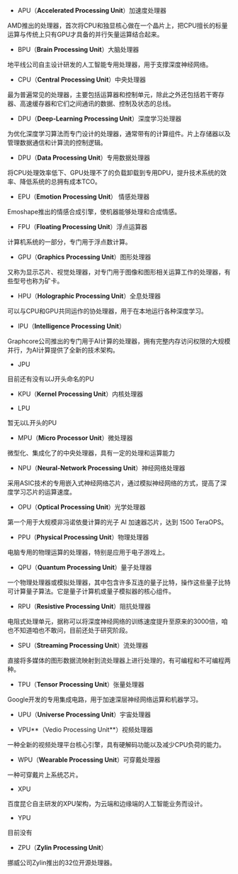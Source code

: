 - APU（**Accelerated Processing Unit**）加速度处理器

AMD推出的处理器，首次将CPU和独显核心做在一个晶片上，把CPU擅长的标量运算与传统上只有GPU才具备的并行矢量运算结合起来。



- BPU（**Brain Processing Unit**）大脑处理器

地平线公司自主设计研发的人工智能专用处理器，用于支撑深度神经网络。



- CPU（**Central Processing Unit**）中央处理器

最为普遍常见的处理器，主要包括运算器和控制单元，除此之外还包括若干寄存器、高速缓存器和它们之间通讯的数据、控制及状态的总线。



- DPU（**Deep-Learning Processing Unit**）深度学习处理器

为优化深度学习算法而专门设计的处理器，通常带有的计算组件。片上存储器以及管理数据通信和计算流的控制逻辑。

- DPU（**Data Processing Unit**）专用数据处理器

将CPU处理效率低下、GPU处理不了的负载卸载到专用DPU，提升技术系统的效率、降低系统的总拥有成本TCO。



- EPU（**Emotion Processing Unit**） 情感处理器

Emoshape推出的情感合成引擎，使机器能够处理和合成情感。



- FPU（**Floating Processing Unit**）浮点运算器

计算机系统的一部分，专门用于浮点数计算。



- GPU（**Graphics Processing Unit**）图形处理器

又称为显示芯片、视觉处理器，对专门用于图像和图形相关运算工作的处理器，有些型号也称为矿卡。



- HPU（**Holographic Processing Unit**）全息处理器

可以与CPU和GPU共同运作的协处理器，用于在本地运行各种深度学习。



- IPU（**Intelligence Processing Unit**）

Graphcore公司推出的专门用于AI计算的处理器，拥有完整内存访问权限的大规模并行，为AI计算提供了全新的技术架构。



- JPU

目前还有没有以J开头命名的PU



- KPU（**Kernel Processing Unit**）内核处理器



- LPU

暂无以L开头的PU



- MPU（**Micro Processor Unit**）微处理器

微型化、集成化了的中央处理器，具有一定的处理和运算能力



- NPU（**Neural-Network Processing Unit**）神经网络处理器

采用ASIC技术的专用嵌入式神经网络芯片，通过模拟神经网络的方式，提高了深度学习芯片的运算速度。



- OPU（**Optical Processing Unit**）光学处理器

第一个用于大规模非冯诺依曼计算的光子 AI 加速器芯片，达到 1500 TeraOPS。



- PPU（**Physical Processing Unit**）物理处理器

电脑专用的物理运算的处理器，特别是应用于电子游戏上。



- QPU（**Quantum Processing Unit**）量子处理器

一个物理处理器或模拟处理器，其中包含许多互连的量子比特，操作这些量子比特可计算量子算法。它是量子计算机或量子模拟器的核心组件。



- RPU（**Resistive Processing Unit**）阻抗处理器

电阻式处理单元，据称可以将深度神经网络的训练速度提升至原来的3000倍，咱也不知道咱也不敢问，目前还处于研究阶段。



- SPU（**Streaming Processing Unit**）流处理器

直接将多媒体的图形数据流映射到流处理器上进行处理的，有可编程和不可编程两种。



- TPU（**Tensor Processing Unit**）张量处理器

Google开发的专用集成电路，用于加速深层神经网络运算和机器学习。



- UPU（**Universe Processing Unit**）宇宙处理器



- VPU**（Vedio Processing Unit**）视频处理器

一种全新的视频处理平台核心引擎，具有硬解码功能以及减少CPU负荷的能力。



- WPU（**Wearable Processing Unit**）可穿戴处理器

一种可穿戴片上系统芯片。



- XPU

百度昆仑自主研发的XPU架构，为云端和边缘端的人工智能业务而设计。



- YPU

目前没有



- ZPU（**Zylin Processing Unit**）

挪威公司Zylin推出的32位开源处理器。